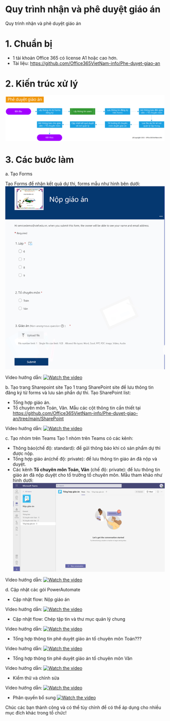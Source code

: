 # Quy trình nhận và phê duyệt giáo án
Quy trình nhận và phê duyệt giáo án

# 1. Chuẩn bị
- 1 tài khoản Office 365 có license A1 hoặc cao hơn.
- Tài liệu: https://github.com/Office365VietNam-info/Phe-duyet-giao-an

# 2. Kiến trúc xử lý
![alt text](https://github.com/Office365VietNam-info/Phe-duyet-giao-an/blob/main/Architecture/Architecture.png?raw=true)

# 3. Các bước làm
a. Tạo Forms

Tạo Forms để nhận kết quả dự thi, forms mẫu như hình bên dưới:
![alt text](https://github.com/Office365VietNam-info/Phe-duyet-giao-an/blob/main/Images/Forms.png?raw=true)

Video hướng dẫn:
[![Watch the video](https://img.youtube.com/vi/NHzyIHOkm1k/maxresdefault.jpg)](https://youtu.be/NHzyIHOkm1k)

b. Tạo trang Sharepoint site
Tạo 1 trang SharePoint site để lưu thông tin đăng ký từ forms và lưu sản phẩn dự thi.
Tạo SharePoint list: 
- Tổng hợp giáo án.
- Tổ chuyên môn Toán, Văn.
Mẫu các cột thông tin cần thiết tại https://github.com/Office365VietNam-info/Phe-duyet-giao-an/tree/main/SharePoint

Video hướng dẫn:
[![Watch the video](https://img.youtube.com/vi/ESS-wGbG1Tw/maxresdefault.jpg)](https://youtu.be/ESS-wGbG1Tw)

c. Tạo nhóm trên Teams
Tạo 1 nhóm trên Teams có các kênh:
- Thông báo(chế độ: standard): để gửi thông báo khi có sản phẩm dự thi được nộp.
- Tổng hợp giáo án(chế độ: private): để lưu thông tin giáo án đã nộp và duyệt.
- Các kênh **Tổ chuyên môn Toán, Văn** (chế độ: private): để lưu thông tin giáo án đã nộp duyệt cho tổ trưởng tổ chuyên môn.
Mẫu tham khảo như hình dưới:
![alt text](https://github.com/Office365VietNam-info/Phe-duyet-giao-an/blob/main/Images/Teams.png?raw=true)

Video hướng dẫn:
[![Watch the video](https://img.youtube.com/vi/17Vnce8bR3U/maxresdefault.jpg)](https://youtu.be/17Vnce8bR3U)

d. Cập nhật các gói PowerAutomate
- Cập nhật flow: Nộp giáo án

Video hướng dẫn:
[![Watch the video](https://img.youtube.com/vi/qSfdUHt7OLw/maxresdefault.jpg)](https://youtu.be/qSfdUHt7OLw)

- Cập nhật flow: Chép tập tin và thư mục quản lý chung

Video hướng dẫn:
[![Watch the video](https://img.youtube.com/vi/o_dVGseGH_0/maxresdefault.jpg)](https://youtu.be/o_dVGseGH_0)

- Tổng hợp thông tin phê duyệt giáo án tổ chuyên môn Toán???

Video hướng dẫn:
[![Watch the video](https://img.youtube.com/vi/_tmOmCL8t0s/maxresdefault.jpg)](https://youtu.be/o_dVGseGH_0)

- Tổng hợp thông tin phê duyệt giáo án tổ chuyên môn Văn

Video hướng dẫn:
[![Watch the video](https://img.youtube.com/vi/lKPZ4Go5cXg/maxresdefault.jpg)](https://youtu.be/lKPZ4Go5cXg)

- Kiểm thử và chỉnh sửa

Video hướng dẫn:
[![Watch the video](https://img.youtube.com/vi/ruFBcRq13ro/maxresdefault.jpg)](https://youtu.be/ruFBcRq13ro)

- Phân quyền bổ sung
[![Watch the video](https://img.youtube.com/vi/smzWwlMVOF0/maxresdefault.jpg)](https://youtu.be/smzWwlMVOF0)


Chúc các bạn thành công và có thể tùy chỉnh để có thể áp dụng cho nhiều mục đích khác trong tổ chức!
